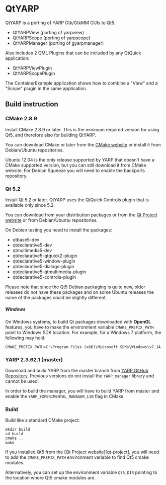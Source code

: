 QtYARP
======

QtYARP is a porting of YARP Gtk/GtkMM GUIs to Qt5.

 - QtYARPView (porting of yarpview)
 - QtYARPScope (porting of yarpscope)
 - QtYARPManager (porting of gyarpmanager)

Also includes 2 QML Plugins that can be included by any QtQuick
application:

 - QtYARPViewPlugin
 - QtYARPScopePlugin

The ContainerExample application shows how to combine a "View" and a
"Scope" plugin in the same application.


Build instruction
-----------------


### CMake 2.8.9 ###

Install CMake 2.8.9 or later. This is the minimum required version for
using Qt5, and therefore also for building QtYARP.

You can download CMake or later from the
[CMake website](http://www.cmake.org/cmake/resources/software.html) or
install it from Debian/Ubuntu repositories.

Ubuntu 12.04 is the only release supported by YARP that doesn't have a
CMake supported version, but you can still download it from
CMake website. For Debian Squeeze you will need to enable the
backports repository.


### Qt 5.2 ###

Install Qt 5.2 or later. QtYARP uses the QtQuick Controls plugin that
is available only since 5.2.

You can download  from your distribution packages or from the
[Qt Project website](http://qt-project.org/downloads) or from
Debian/Ubuntu repositories.

On Debian testing you need to install the packages:

   - qtbase5-dev
   - qtdeclarative5-dev
   - qtmultimedia5-dev
   - qtdeclarative5-qtquick2-plugin
   - qtdeclarative5-window-plugin
   - qtdeclarative5-dialogs-plugin
   - qtdeclarative5-qtmultimedia-plugin
   - qtdeclarative5-controls-plugin

Please note that since the Qt5 Debian packaging is quite new, older
releases do not have these packages and on some Ubuntu releases the name of the packages could be slightly different.

##### Windows #####
On Windows systems, to build Qt packages downloaded with __OpenGL__ features, you have to make the environment variable `CMAKE_PREFIX_PATH` point to Windows SDK location. For example, for a Windows 7 platform, the following may hold:

`CMAKE_PREFIX_PATH=C:\Program Files (x86)\Microsoft SDKs\Windows\v7.1A`


### YARP 2.3.62.1 (master) ###

Download and build YARP from the master branch from
[YARP GitHub Repository](https://github.com/robotology/yarp). Previous
versions do not install the `YARP_manager` library and cannot be used.

In order to build the manager, you will have to build YARP from master
and enable the `YARP_EXPERIMENTAL_MANAGER_LIB` flag in CMake.


### Build ###

Build like a standard CMake project:


```
mkdir build
cd build
cmake ..
make
```

If you installed Qt5 from the [Qt Project website][qt-project], you will
need to add the `CMAKE_PREFIX_PATH` environment variable to find Qt5
cmake modules.

Alternatively, you can set up the environment variable `Qt5_DIR` pointing to the location where Qt5 cmake modules are.

